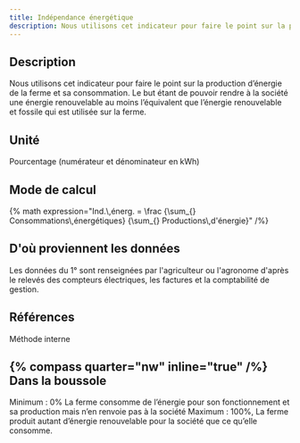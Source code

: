 ```yaml
---
title: Indépendance énergétique
description: Nous utilisons cet indicateur pour faire le point sur la production d’énergie de la ferme et sa consommation
---
```


## Description

Nous utilisons cet indicateur pour faire le point sur la production d’énergie de la ferme et sa consommation. Le but étant de pouvoir rendre à la société une énergie renouvelable au moins l’équivalent que l’énergie renouvelable et fossile qui est utilisée sur la ferme.

## Unité

Pourcentage (numérateur et dénominateur en kWh)

## Mode de calcul

{% math expression="Ind.\\,énerg. = \\frac {\\sum_{} Consommations\\,énergétiques} {\\sum_{} Productions\\,d'énergie}" /%}

## D'où proviennent les données

Les données du 1° sont renseignées par l'agriculteur ou l'agronome d'après le relevés des compteurs électriques, les factures et la comptabilité de gestion.

## Références

Méthode interne

## {% compass quarter="nw" inline="true" /%} Dans la boussole

Minimum : 0% La ferme consomme de l’énergie pour son fonctionnement et sa production mais n’en renvoie pas à la société
Maximum : 100%, La ferme produit autant d’énergie renouvelable pour la société que ce qu’elle consomme.